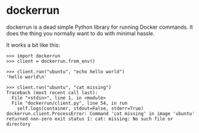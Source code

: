 dockerrun
=========

dockerrun is a dead simple Python library for running Docker commands. It does the thing you normally want to do with minimal hassle.

It works a bit like this:

```
>>> import dockerrun
>>> client = dockerrun.from_env()

>>> client.run("ubuntu", "echo hello world")
'hello world\n'

>>> client.run("ubuntu", "cat missing")
Traceback (most recent call last):
  File "<stdin>", line 1, in <module>
  File "dockerrun/client.py", line 54, in run
    self.logs(container, stdout=False, stderr=True)
dockerrun.client.ProcessError: Command 'cat missing' in image 'ubuntu' returned non-zero exit status 1: cat: missing: No such file or directory
```
